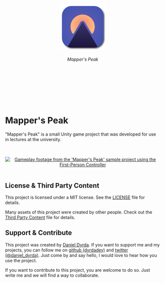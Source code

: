 <br>
<br>
<br>
<br>
<br>
<br>
<div align=center>
<a href="https://github.com/dyrdadev/mappers-peak">
    <img src="./Media/icon.png" alt="An icon of the mapper's peak project." width="148px"/>
</a>
</div>
<h6 align=center>
    Mapper's Peak
</h6>
<br>
<br>
<br>
<br>
<br>
<br>


# Mapper's Peak

"Mapper's Peak" is a small Unity game project that was developed for use in lectures at the university.

<p align=center>
    <br>
    <br>
    <a href="https://github.com/dyrdadev/mappers-peak">
        <img src="./Media/first_person_controller_github_preview.gif" alt="Gameplay footage from the 'Mapper's Peak' sample project using the First-Person Controller"/>
    </a>
    <br>
    <br>
</p>

## License & Third Party Content

This project is licensed under a MIT license. See the [LICENSE](/LICENSE) file for details.

Many assets of this project were created by other people. Check out the [Third Party Content](/ThirdPartyContent.md) file for details.


## Support & Contribute

This project was created by [Daniel Dyrda](https://dyrda.io). If you want to support me and my projects, you can follow me on [github (dyrdadev)](https://github.com/dyrdadev) and [twitter (@daniel_dyrda)](https://twitter.com/daniel_dyrda). Just come by and say hello, I would love to hear how you use the project.

If you want to contribute to this project, you are welcome to do so. Just write me and we will find a way to collaborate.
